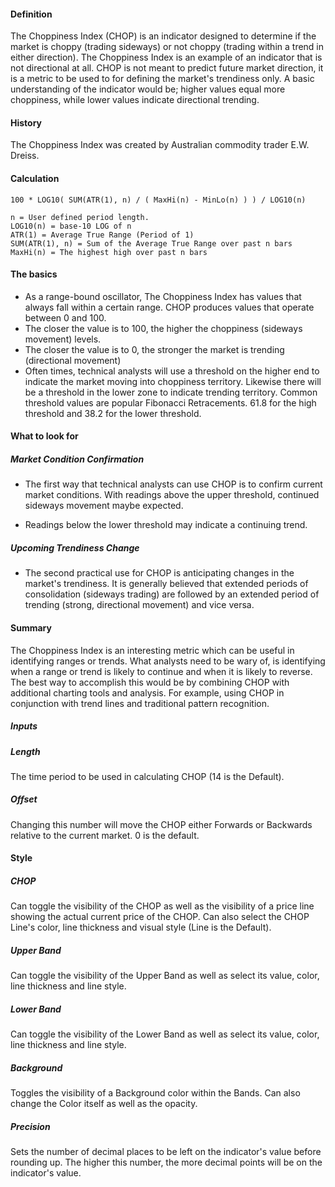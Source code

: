 #### 

#### Definition

The Choppiness Index (CHOP) is an indicator designed to determine if the market is choppy (trading sideways) or not choppy (trading within a trend in either direction). The Choppiness Index is an example of an indicator that is not directional at all. CHOP is not meant to predict future market direction, it is a metric to be used to for defining the market's trendiness only. A basic understanding of the indicator would be; higher values equal more choppiness, while lower values indicate directional trending.

#### History

The Choppiness Index was created by Australian commodity trader E.W. Dreiss.

#### Calculation

```
100 * LOG10( SUM(ATR(1), n) / ( MaxHi(n) - MinLo(n) ) ) / LOG10(n)  
  
n = User defined period length.  
LOG10(n) = base-10 LOG of n  
ATR(1) = Average True Range (Period of 1)  
SUM(ATR(1), n) = Sum of the Average True Range over past n bars MaxHi(n) = The highest high over past n bars
```

#### The basics

* As a range-bound oscillator, The Choppiness Index has values that always fall within a certain range. CHOP produces values that operate between 0 and 100.
* The closer the value is to 100, the higher the choppiness (sideways movement) levels.
* The closer the value is to 0, the stronger the market is trending (directional movement)
* Often times, technical analysts will use a threshold on the higher end to indicate the market moving into choppiness territory. Likewise there will be a threshold in the lower zone to indicate trending territory. Common threshold values are popular Fibonacci Retracements. 61.8 for the high threshold and 38.2 for the lower threshold.

#### What to look for

##### Market Condition Confirmation

* The first way that technical analysts can use CHOP is to confirm current market conditions. With readings above the upper threshold, continued sideways movement maybe expected.

* Readings below the lower threshold may indicate a continuing trend.

##### Upcoming Trendiness Change

* The second practical use for CHOP is anticipating changes in the market's trendiness. It is generally believed that extended periods of consolidation (sideways trading) are followed by an extended period of trending (strong, directional movement) and vice versa.

#### Summary

The Choppiness Index is an interesting metric which can be useful in identifying ranges or trends. What analysts need to be wary of, is identifying when a range or trend is likely to continue and when it is likely to reverse. The best way to accomplish this would be by combining CHOP with additional charting tools and analysis. For example, using CHOP in conjunction with trend lines and traditional pattern recognition.

##### Inputs

##### Length

The time period to be used in calculating CHOP (14 is the Default).

##### Offset

Changing this number will move the CHOP either Forwards or Backwards relative to the current market. 0 is the default.

#### Style

##### CHOP

Can toggle the visibility of the CHOP as well as the visibility of a price line showing the actual current price of the CHOP. Can also select the CHOP Line's color, line thickness and visual style (Line is the Default).

##### Upper Band

Can toggle the visibility of the Upper Band as well as select its value, color, line thickness and line style.

##### Lower Band

Can toggle the visibility of the Lower Band as well as select its value, color, line thickness and line style.

##### Background

Toggles the visibility of a Background color within the Bands. Can also change the Color itself as well as the opacity.

##### Precision

Sets the number of decimal places to be left on the indicator's value before rounding up. The higher this number, the more decimal points will be on the indicator's value.